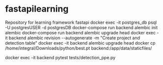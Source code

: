 # fastapilearning

Repository for learning framework fastapi
docker exec -it postgres_db psql -U postgresUSER -d postgresDB
docker-compose run backend alembic init alembic
docker-compose run backend alembic upgrade head
docker exec -it backend alembic revision --autogenerate -m "Create project and detection table"
docker exec -it backend alembic upgrade head
docker cp /home/integral/Downloads/python/best.pt backend:/app/data/staticfiles/

docker exec -it backend pytest tests/detection_ppe.py
